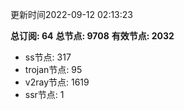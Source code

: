 更新时间2022-09-12 02:13:23

**总订阅: 64**
**总节点: 9708**
**有效节点: 2032**
- ss节点: 317
- trojan节点: 95
- v2ray节点: 1619
- ssr节点: 1
